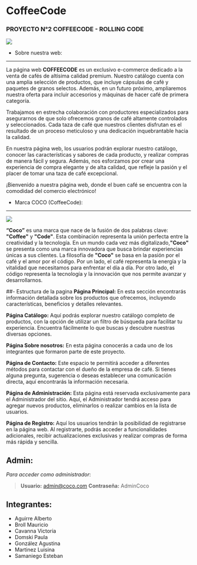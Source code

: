 # CoffeeCode

### PROYECTO N°2 COFFEECODE - ROLLING CODE
![](https://i.ibb.co/LrHTrf7/Grupo2rolling.png)
- Sobre nuestra web:
-------------
La página web **COFFEECODE** es un exclusivo e-commerce dedicado a la venta de cafés de altísima calidad premium. Nuestro catálogo cuenta con una amplia selección de productos, que incluye cápsulas de café y paquetes de granos selectos. Además, en un futuro próximo, ampliaremos nuestra oferta para incluir accesorios y máquinas de hacer café de primera categoría.

Trabajamos en estrecha colaboración con productores especializados para asegurarnos de que solo ofrecemos granos de café altamente controlados y seleccionados. Cada taza de café que nuestros clientes disfrutan es el resultado de un proceso meticuloso y una dedicación inquebrantable hacia la calidad.

En nuestra página web, los usuarios podrán explorar nuestro catálogo, conocer las características y sabores de cada producto, y realizar compras de manera fácil y segura. Además, nos esforzamos por crear una experiencia de compra elegante y de alta calidad, que refleje la pasión y el placer de tomar una taza de café excepcional.

¡Bienvenido a nuestra página web, donde el buen café se encuentra con la comodidad del comercio electrónico!

- Marca COCO (CoffeeCode):
-------------

[![](https://i.ibb.co/rQWWPy7/Coco-Encabezado.png)](https://i.ibb.co/rQWWPy7/Coco-Encabezado.png)

**“Coco”** es una marca que nace de la fusión de dos palabras clave: **"Coffee"** y **"Code"**. Esta combinación representa la unión perfecta entre la creatividad y la tecnología. En un mundo cada vez más digitalizado,**"Coco"** se presenta como una marca innovadora que busca brindar experiencias únicas a sus clientes.
La filosofía de **"Coco"** se basa en la pasión por el café y el amor por el código. Por un lado, el café representa la energía y la vitalidad que necesitamos para enfrentar el día a día. Por otro lado, el código representa la tecnología y la innovación que nos permite avanzar y desarrollarnos.


##- Estructura de la pagina
**Página Principal:**
En esta sección encontrarás información detallada sobre los productos que ofrecemos, incluyendo características, beneficios y detalles relevantes.

**Página Catálogo:**
Aquí podrás explorar nuestro catálogo completo de productos, con la opción de utilizar un filtro de búsqueda para facilitar tu experiencia. Encuentra fácilmente lo que buscas y descubre nuestras diversas opciones.

**Página Sobre nosotros:**
En esta página conocerás a cada uno de los integrantes que formaron parte de este proyecto.

**Página de Contacto:**
Este espacio te permitirá acceder a diferentes métodos para contactar con el dueño de la empresa de café. Si tienes alguna pregunta, sugerencia o deseas establecer una comunicación directa, aquí encontrarás la información necesaria.

**Página de Administración:**
Esta página está reservada exclusivamente para el Administrador del sitio. Aquí, el Administrador tendrá acceso para agregar nuevos productos, eliminarlos o realizar cambios en la lista de usuarios.

**Página de Registro:**
Aquí los usuarios tendrán la posibilidad de registrarse en la página web. Al registrarte, podrás acceder a funcionalidades adicionales, recibir actualizaciones exclusivas y realizar compras de forma más rápida y sencilla.

Admin:
-------------
*Para acceder como administrador*:
> **Usuario:** admin@coco.com
**Contraseña:** AdminCoco

Integrantes:
-------------
- Aguirre Alberto
- Broll Mauricio
- Cavanna Victoria
- Domski Paula
- González Agustina
- Martinez Luisina
- Samaniego Esteban
